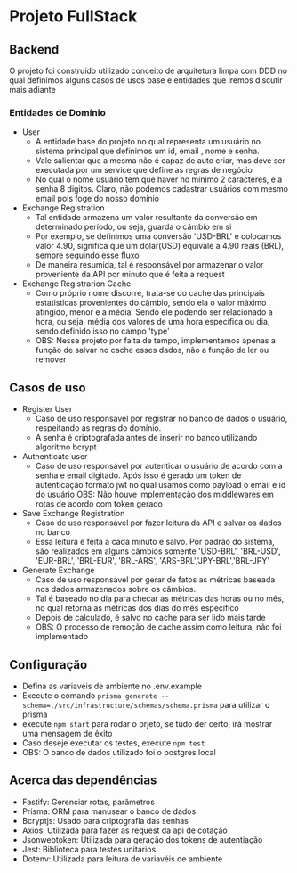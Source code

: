 # Projeto FullStack

## Backend
O projeto foi construído utilizado conceito de arquitetura limpa com DDD no qual definimos alguns casos de usos base e entidades que iremos discutir mais adiante

### Entidades de Domínio
- User
  - A entidade base do projeto no qual representa um usuário no sistema principal que definimos um id, email , nome e senha.
  - Vale salientar que a mesma não é capaz de auto criar, mas deve ser executada por um service que define as regras de negócio
  - No qual o nome usuário tem que haver no mínimo 2 caracteres, e a senha 8 dígitos. Claro, não podemos cadastrar usuários com mesmo email pois foge do nosso domínio
- Exchange Registration
  - Tal entidade armazena um valor resultante da conversão em determinado período, ou seja, guarda o câmbio em si
  - Por exemplo, se definimos uma conversão 'USD-BRL' e colocamos valor 4.90, significa que um dolar(USD) equivale a 4.90 reais (BRL), sempre seguindo esse fluxo
  - De maneira resumida, tal é responsável por armazenar o valor proveniente da API por minuto que é feita a request
- Exchange Registrarion Cache
  - Como próprio nome discorre, trata-se do cache das principais estatisticas provenientes do câmbio, sendo ela o valor máximo atingido, menor e a média. Sendo ele podendo ser relacionado a hora, ou seja, média dos valores de uma hora específica ou dia, sendo definido isso no campo 'type'
  - OBS: Nesse projeto por falta de tempo, implementamos apenas a função de salvar no cache esses dados, não a função de ler ou remover

## Casos de uso
- Register User
  - Caso de uso responsável por registrar no banco de dados o usuário, respeitando as regras do domínio.
  - A senha é criptografada antes de inserir no banco utilizando algoritmo bcrypt
- Authenticate user
  - Caso de uso responsável por autenticar o usuário de acordo com a senha e email digitado. Após isso é gerado um token de autenticação formato jwt no qual usamos como payload o email e id do usuário
  OBS: Não houve implementação dos middlewares em rotas de acordo com token gerado
- Save Exchange Registration
  - Caso de uso responsável por fazer leitura da API e salvar os dados no banco
  - Essa leitura é feita a cada minuto e salvo. Por padrão do sistema, são realizados em alguns câmbios somente 'USD-BRL', 'BRL-USD', 'EUR-BRL', 'BRL-EUR', 'BRL-ARS', 'ARS-BRL','JPY-BRL','BRL-JPY'
- Generate Exchange
  - Caso de uso responsável por gerar de fatos as métricas baseada nos dados armazenados sobre os câmbios.
  - Tal é baseado no dia para checar as métricas das horas ou no mês, no qual retorna as métricas dos dias do mês específico
  - Depois de calculado, é salvo no cache para ser lido mais tarde
  - OBS: O processo de remoção de cache assim como leitura, não foi implementado

## Configuração
- Defina as variavéis de ambiente no .env.example
- Execute o comando `prisma generate --schema=./src/infrastructure/schemas/schema.prisma` para utilizar o prisma
- execute `npm start` para rodar o prjeto, se tudo der certo, irá mostrar uma mensagem de êxito
- Caso deseje executar os testes, execute `npm test`
- OBS: O banco de dados utilizado foi o postgres local

## Acerca das dependências
- Fastify: Gerenciar rotas, parâmetros
- Prisma: ORM para manusear o banco de dados
- Bcryptjs: Usado para criptografia das senhas
- Axios: Utilizada para fazer as request da api de cotação
- Jsonwebtoken: Utilizada para geração dos tokens de autentiação
- Jest: Biblioteca para testes unitários
- Dotenv: Utilizada para leitura de variavéis de ambiente